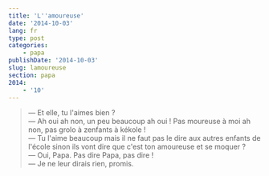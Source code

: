 ```yaml
---
title: 'L''amoureuse'
date: '2014-10-03'
lang: fr
type: post
categories:
    - papa
publishDate: '2014-10-03'
slug: lamoureuse
section: papa
2014:
    - '10'
---
```


> — Et elle, tu l'aimes bien ?  
> — Ah oui ah non, un peu beaucoup ah oui ! Pas moureuse à moi ah non, pas grolo à zenfants à kékole !  
> — Tu l'aime beaucoup mais il ne faut pas le dire aux autres enfants de l'école sinon ils vont dire que c'est ton amoureuse et se moquer ?  
> — Oui, Papa. Pas dire Papa, pas dire !  
> — Je ne leur dirais rien, promis.

